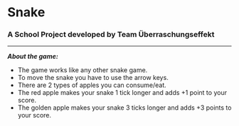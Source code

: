 # Snake

### A School Project developed by Team Überraschungseffekt

----------------

***About the game:***

- The game works like any other snake game. 
- To move the snake you have to use the arrow keys.
- There are 2 types of apples you can consume/eat.
- The red apple makes your snake 1 tick longer and adds +1 point to your score.
- The golden apple makes your snake 3 ticks longer and adds +3 points to your score.
